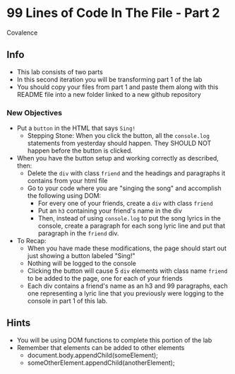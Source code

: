 # 99 Lines of Code In The File - Part 2
Covalence

## Info
* This lab consists of two parts
* In this second iteration you will be transforming part 1 of the lab
* You should copy your files from part 1 and paste them along with this README file into a new folder linked to a new github repository

### New Objectives
* Put a `button` in the HTML that says `Sing!`
    * Stepping Stone: When you click the button, all the `console.log` statements from yesterday should happen. They SHOULD NOT happen before the button is clicked.
* When you have the button setup and working correctly as described, then:
    * Delete the `div` with class `friend` and the headings and paragraphs it contains from your html file
    * Go to your code where you are "singing the song" and accomplish the following using DOM:
        * For every one of your friends, create a `div` with class `friend`
        * Put an `h3` containing your friend's name in the div
        * Then, instead of using `console.log` to put the song lyrics in the console, create a paragraph for each song lyric line and put that paragraph in the `friend` div.
* To Recap:
    * When you have made these modifications, the page should start out just showing a button labeled "Sing!"
    * Nothing will be logged to the console
    * Clicking the button will cause 5 `div` elements with class name `friend` to be added to the page, one for each of your friends
    * Each div contains a friend's name as an h3 and 99 paragraphs, each one representing a lyric line that you previously were logging to the console in part 1 of this lab.

## Hints
* You will be using DOM functions to complete this portion of the lab
* Remember that elements can be added to other elements
    * document.body.appendChild(someElement);
    * someOtherElement.appendChild(anotherElement);